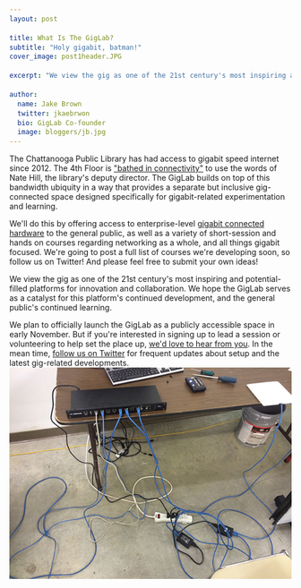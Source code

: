 ```yaml
---
layout: post

title: What Is The GigLab?
subtitle: "Holy gigabit, batman!"
cover_image: post1header.JPG

excerpt: "We view the gig as one of the 21st century's most inspiring and potential-filled platforms for innovation and collaboration."

author:
  name: Jake Brown
  twitter: jkaebrwon
  bio: GigLab Co-founder
  image: bloggers/jb.jpg
---
```


The Chattanooga Public Library has had access to gigabit speed internet since 2012. The 4th Floor is ["bathed in connectivity"](http://chattlibrary.org/content/inclusive-gigabit-libraries) to use the words of Nate Hill, the library's deputy director. The GigLab builds on top of this bandwidth ubiquity in a way that provides a separate but inclusive gig-connected space designed specifically for gigabit-related experimentation and learning.

We'll do this by offering access to enterprise-level [gigabit connected hardware](http://giglab.io/resources) to the general public, as well as a variety of short-session and hands on courses regarding networking as a whole, and all things gigabit focused. We're going to post a full list of courses we're developing soon, so follow us on Twitter! And please feel free to submit your own ideas!

We view the gig as one of the 21st century's most inspiring and potential-filled platforms for innovation and collaboration. We hope the GigLab serves as a catalyst for this platform's continued development, and the general public's continued learning.

We plan to officially launch the GigLab as a publicly accessible space in early November. But if you're interested in signing up to lead a session or volunteering to help set the place up, [we'd love to hear from you](https://docs.google.com/forms/d/1qU8K7jnsD6kkoX0X7lZXtUC90iVvtWDWdYQ-uM4ZrUs/viewform?usp=send_form). In the mean time, [follow us on Twitter](https://twitter.com/giglabcha) for frequent updates about setup and the latest gig-related developments.
<img src="/images/post1.JPG">

